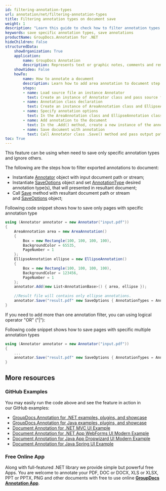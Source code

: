 ```yaml
---
id: filtering-annotation-types
url: annotation/net/filtering-annotation-types
title: Filtering annotation types on document save
weight: 1
description: "Learn this guide to check how to filter annotation types during saving document using GroupDocs.Annotation for .NET API."
keywords: save specific annotation types, save annotations
productName: GroupDocs.Annotation for .NET
hideChildren: False
structuredData:
    showOrganization: True
    application:    
        name: GroupDocs Annotation
        description: Represents text or graphic notes, comments and remarks attached to a specific part of the content of the document using C#
    showVideo: False
    howTo:
        name: How to annotate a document
        description: Learn how to add area annotation to document step by step
        steps:
        - name: Load source file an instance Annotator
          text: Create an instance of Annotator class and pass source file path as a constructor parameter. You may specify absolute or relative file path as per your requirements. 
        - name: Annotation class declaration
          text: Create an instance of AreaAnnotation class and EllipseAnnotation class.
        - name: Specify annotation options 
          text: In the AreaAnnotation class and EllipseAnnotation class constructor, pass parameters.
        - name: Add annotation to the document
          text: In the .Add() method, create a new instance of the annotation collections and pass the annotation names to it.
        - name: Save document with annotation
          text: Call Annotator class .Save() method and pass output path file and class SaveOptions with the annotation type you want to save.
toc: True
---
```


This feature can be using when need to save only specific annotation types and ignore others.

The following are the steps how to filter exported annotations to document:

*   Instantiate [Annotator](https://reference.groupdocs.com/net/annotation/groupdocs.annotation/annotator) object with input document path or stream;
*   Instantiate [SaveOptions](https://reference.groupdocs.com/net/annotation/groupdocs.annotation.options/saveoptions) object and set [AnnotationType](https://reference.groupdocs.com/net/annotation/groupdocs.annotation.options/saveoptions/properties/annotationtypes) desired annotation type(s), that will presented in resultant document;
*   Call [Save](https://reference.groupdocs.com/net/annotation/groupdocs.annotation/annotator/methods/save/index) method with resultant document path or stream and [SaveOptions](https://reference.groupdocs.com/net/annotation/groupdocs.annotation.options/saveoptions) object;

Following code snippet shows how to save only pages with specific annotation type

```csharp
using (Annotator annotator = new Annotator("input.pdf"))
{
	AreaAnnotation area = new AreaAnnotation()
    {
    	Box = new Rectangle(100, 100, 100, 100),
        BackgroundColor = 65535,
        PageNumber = 1
    };
    EllipseAnnotation ellipse = new EllipseAnnotation()
    {
        Box = new Rectangle(100, 100, 100, 100),
        BackgroundColor = 123456,
        PageNumber = 1
    };
    annotator.Add(new List<AnnotationBase>() { area, ellipse });
	
	//Result file will contains only ellipse annotations.
    annotator.Save("result.pdf" new SaveOptions { AnnotationTypes = AnnotationType.Ellipse});
}
```

If you need to add more than one annotation filter, you can using logical operator "OR" ("|"):

Following code snippet shows how to save pages with specific multiple annotation types

```csharp
using (Annotator annotator = new Annotator("input.pdf"))
{
	...
    annotator.Save("result.pdf" new SaveOptions { AnnotationTypes = AnnotationType.Ellipse|AnnotationType.Watermark});
}
```

## More resources

### GitHub Examples
You may easily run the code above and see the feature in action in our GitHub examples:

*   [GroupDocs.Annotation for .NET examples, plugins, and showcase](https://github.com/groupdocs-annotation/GroupDocs.Annotation-for-.NET)
*   [GroupDocs.Annotation for Java examples, plugins, and showcase](https://github.com/groupdocs-annotation/GroupDocs.Annotation-for-Java)
*   [Document Annotation for .NET MVC UI Example](https://github.com/groupdocs-annotation/GroupDocs.Annotation-for-.NET-MVC)
*   [Document Annotation for .NET App WebForms UI Modern Example](https://github.com/groupdocs-annotation/GroupDocs.Annotation-for-.NET-WebForms)
*   [Document Annotation for Java App Dropwizard UI Modern Example](https://github.com/groupdocs-annotation/GroupDocs.Annotation-for-Java-Dropwizard)
*   [Document Annotation for Java Spring UI Example](https://github.com/groupdocs-annotation/GroupDocs.Annotation-for-Java-Spring)
    

### Free Online App
Along with full-featured .NET library we provide simple but powerful free Apps.
You are welcome to annotate your PDF, DOC or DOCX, XLS or XLSX, PPT or PPTX, PNG and other documents with free to use online **[GroupDocs Annotation App](https://products.groupdocs.app/annotation)**.
